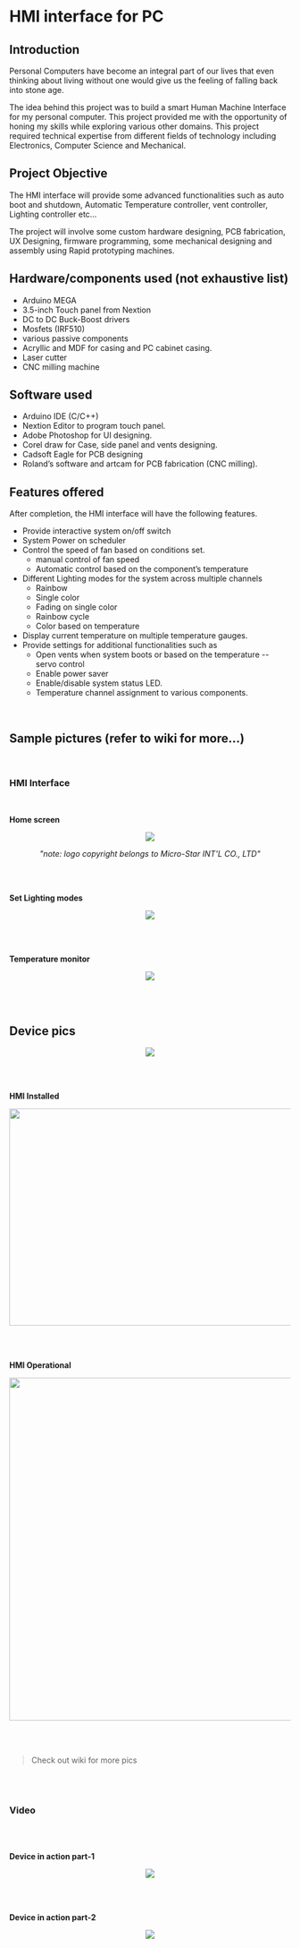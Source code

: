 # HMI interface for PC

## Introduction

Personal Computers have become an integral part of our lives that even thinking about living without one would give us the feeling of falling back into stone age.

The idea behind this project was to build a smart Human Machine Interface for my personal computer. This project provided me with the opportunity of honing my skills while exploring various other domains. This project required technical expertise from different fields of technology including Electronics, Computer Science and Mechanical.

## Project Objective

The HMI interface will provide some advanced functionalities such as auto boot and shutdown, Automatic Temperature controller, vent controller, Lighting controller etc…

The project will involve some custom hardware designing, PCB fabrication, UX Designing, firmware programming, some mechanical designing and assembly using Rapid prototyping machines.

## Hardware/components used (not exhaustive list)

-   Arduino MEGA
-   3.5-inch Touch panel from Nextion
-   DC to DC Buck-Boost drivers
-   Mosfets (IRF510)
-   various passive components
-   Acryllic and MDF for casing and PC cabinet casing.
-   Laser cutter
-   CNC milling machine

## Software used

-   Arduino IDE (C/C++)
-   Nextion Editor to program touch panel.
-   Adobe Photoshop for UI designing.
-   Corel draw for Case, side panel and vents designing.
-   Cadsoft Eagle for PCB designing
-   Roland’s software and artcam for PCB fabrication (CNC milling).

##  Features offered

After completion, the HMI interface will have the following features.

-   Provide interactive system on/off switch
-   System Power on scheduler
-   Control the speed of fan based on conditions set.
    -   manual control of fan speed
    -   Automatic control based on the component’s temperature
-   Different Lighting modes for the system across multiple channels
    -   Rainbow
    -   Single color
    -   Fading on single color
    -   Rainbow cycle
    -   Color based on temperature
-   Display current temperature on multiple temperature gauges.
-   Provide settings for additional functionalities such as
    -   Open vents when system boots or based on the temperature -- servo control
    -   Enable power saver
    -   Enable/disable system status LED.
    -   Temperature channel assignment to various components.

<br/>

## Sample pictures (refer to wiki for more…)

<br/>

### HMI Interface

<br/>

**Home screen**

<p align="Center">
  <img src="/osama.tasneem/HMI_interface_for_PC/wiki/raw/Resources/images/6731bab8c7ef8065782866eef224d636.png">
</p>

<p align="Center"> <i>"note: logo copyright belongs to Micro-Star INT'L CO., LTD" </i></p>

<br/>
<br/>

**Set Lighting modes**

<p align="Center">
  <img src="/osama.tasneem/HMI_interface_for_PC/wiki/raw/Resources/images/62900bcb3576cdbc161d63ddba7723eb.png">
</p>

<br/>
<br/>

**Temperature monitor**

<p align="Center">
  <img src="/osama.tasneem/HMI_interface_for_PC/wiki/raw/Resources/images/15f72c10f2f684866036eaa6ada40685.png">
</p>

<br/>
<br/>

## Device pics

<p align="Center">
  <img src="/osama.tasneem/HMI_interface_for_PC/wiki/raw/Resources/images/557d534d33388b785a4e1bb59808203e.jpeg">
</p>

<br/>
<br/>

**HMI Installed**

<p align="Center">
  <img width="690" height="388" src="/osama.tasneem/HMI_interface_for_PC/wiki/raw/Resources/images/9e96deb003c0fc9843c57cbc6452ca3a.jpeg">
</p>

<br/>
<br/>

**HMI Operational**

<p align="Center">
  <img width="641" height="613" src="/osama.tasneem/HMI_interface_for_PC/wiki/raw/Resources/images/9eafdde4355e867aa01d2860b808d565.jpeg">
</p>

<br/>
<br/>

> Check out wiki for more pics

<br/>
<br/>

### Video

<br/>
<br/>

**Device in action part-1**

<p align="Center">
  <img src="/osama.tasneem/HMI_interface_for_PC/wiki/raw/Resources/videos/vid1.gif">
</p>

<br/>
<br/>

**Device in action part-2**

<p align="Center">
  <img src="/osama.tasneem/HMI_interface_for_PC/wiki/raw/Resources/videos/vid2.gif">
</p>